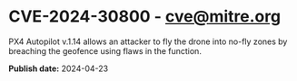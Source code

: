 # CVE-2024-30800 - cve@mitre.org

PX4 Autopilot v.1.14 allows an attacker to fly the drone into no-fly zones by breaching the geofence using flaws in the function.

**Publish date:** 2024-04-23
